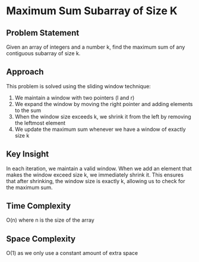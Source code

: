 # Maximum Sum Subarray of Size K

## Problem Statement
Given an array of integers and a number k, find the maximum sum of any contiguous subarray of size k.

## Approach
This problem is solved using the sliding window technique:
1. We maintain a window with two pointers (l and r)
2. We expand the window by moving the right pointer and adding elements to the sum
3. When the window size exceeds k, we shrink it from the left by removing the leftmost element
4. We update the maximum sum whenever we have a window of exactly size k

## Key Insight
In each iteration, we maintain a valid window. When we add an element that makes the window exceed size k, we immediately shrink it. This ensures that after shrinking, the window size is exactly k, allowing us to check for the maximum sum.

## Time Complexity
O(n) where n is the size of the array

## Space Complexity
O(1) as we only use a constant amount of extra space